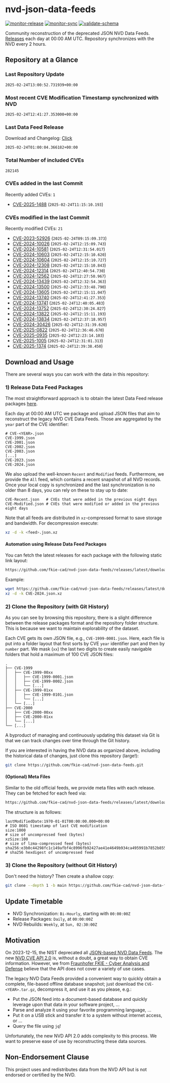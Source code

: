 # nvd-json-data-feeds

[![monitor-release](https://github.com/fkie-cad/nvd-json-data-feeds/actions/workflows/monitor_release.yml/badge.svg)](https://github.com/fkie-cad/nvd-json-data-feeds/actions/workflows/monitor_release.yml)
[![monitor-sync](https://github.com/fkie-cad/nvd-json-data-feeds/actions/workflows/monitor_sync.yml/badge.svg)](https://github.com/fkie-cad/nvd-json-data-feeds/actions/workflows/monitor_sync.yml)
[![validate-schema](https://github.com/fkie-cad/nvd-json-data-feeds/actions/workflows/validate_schema.yml/badge.svg)](https://github.com/fkie-cad/nvd-json-data-feeds/actions/workflows/validate_schema.yml)

Community reconstruction of the deprecated JSON NVD Data Feeds.
[Releases](https://github.com/fkie-cad/nvd-json-data-feeds/releases/latest) each day at 00:00 AM UTC.
Repository synchronizes with the NVD every 2 hours.

## Repository at a Glance

### Last Repository Update

```plain
2025-02-24T13:00:52.731939+00:00
```

### Most recent CVE Modification Timestamp synchronized with NVD

```plain
2025-02-24T12:41:27.353000+00:00
```

### Last Data Feed Release

Download and Changelog: [Click](https://github.com/fkie-cad/nvd-json-data-feeds/releases/latest)

```plain
2025-02-24T01:00:04.366182+00:00
```

### Total Number of included CVEs

```plain
282145
```

### CVEs added in the last Commit

Recently added CVEs: `1`

- [CVE-2025-1488](CVE-2025/CVE-2025-14xx/CVE-2025-1488.json) (`2025-02-24T11:15:10.193`)


### CVEs modified in the last Commit

Recently modified CVEs: `21`

- [CVE-2023-52926](CVE-2023/CVE-2023-529xx/CVE-2023-52926.json) (`2025-02-24T09:15:09.373`)
- [CVE-2024-10026](CVE-2024/CVE-2024-100xx/CVE-2024-10026.json) (`2025-02-24T12:15:09.743`)
- [CVE-2024-10581](CVE-2024/CVE-2024-105xx/CVE-2024-10581.json) (`2025-02-24T12:31:54.017`)
- [CVE-2024-10603](CVE-2024/CVE-2024-106xx/CVE-2024-10603.json) (`2025-02-24T12:15:10.620`)
- [CVE-2024-10604](CVE-2024/CVE-2024-106xx/CVE-2024-10604.json) (`2025-02-24T12:15:10.727`)
- [CVE-2024-12308](CVE-2024/CVE-2024-123xx/CVE-2024-12308.json) (`2025-02-24T12:15:10.843`)
- [CVE-2024-12314](CVE-2024/CVE-2024-123xx/CVE-2024-12314.json) (`2025-02-24T12:40:54.730`)
- [CVE-2024-12562](CVE-2024/CVE-2024-125xx/CVE-2024-12562.json) (`2025-02-24T12:27:50.967`)
- [CVE-2024-13439](CVE-2024/CVE-2024-134xx/CVE-2024-13439.json) (`2025-02-24T12:32:54.363`)
- [CVE-2024-13500](CVE-2024/CVE-2024-135xx/CVE-2024-13500.json) (`2025-02-24T12:33:48.790`)
- [CVE-2024-13605](CVE-2024/CVE-2024-136xx/CVE-2024-13605.json) (`2025-02-24T12:15:11.047`)
- [CVE-2024-13740](CVE-2024/CVE-2024-137xx/CVE-2024-13740.json) (`2025-02-24T12:41:27.353`)
- [CVE-2024-13741](CVE-2024/CVE-2024-137xx/CVE-2024-13741.json) (`2025-02-24T12:40:05.483`)
- [CVE-2024-13752](CVE-2024/CVE-2024-137xx/CVE-2024-13752.json) (`2025-02-24T12:30:24.827`)
- [CVE-2024-13822](CVE-2024/CVE-2024-138xx/CVE-2024-13822.json) (`2025-02-24T12:15:11.193`)
- [CVE-2024-13834](CVE-2024/CVE-2024-138xx/CVE-2024-13834.json) (`2025-02-24T12:37:18.957`)
- [CVE-2024-30426](CVE-2024/CVE-2024-304xx/CVE-2024-30426.json) (`2025-02-24T12:31:39.620`)
- [CVE-2025-0822](CVE-2025/CVE-2025-08xx/CVE-2025-0822.json) (`2025-02-24T12:36:46.670`)
- [CVE-2025-0935](CVE-2025/CVE-2025-09xx/CVE-2025-0935.json) (`2025-02-24T12:23:14.103`)
- [CVE-2025-1005](CVE-2025/CVE-2025-10xx/CVE-2025-1005.json) (`2025-02-24T12:31:01.313`)
- [CVE-2025-1374](CVE-2025/CVE-2025-13xx/CVE-2025-1374.json) (`2025-02-24T12:39:38.450`)


## Download and Usage

There are several ways you can work with the data in this repository:

### 1) Release Data Feed Packages

The most straightforward approach is to obtain the latest Data Feed release packages [here](https://github.com/fkie-cad/nvd-json-data-feeds/releases/latest).

Each day at 00:00 AM UTC we package and upload JSON files that aim to reconstruct the legacy NVD CVE Data Feeds.
Those are aggregated by the `year` part of the CVE identifier:

```
# CVE-<YEAR>.json
CVE-1999.json
CVE-2001.json
CVE-2002.json
CVE-2003.json
[...]
CVE-2023.json
CVE-2024.json
```

We also upload the well-known `Recent` and `Modified` feeds.
Furthermore, we provide the `All` feed, which contains a recent snapshot of all NVD records.
Once your local copy is synchronized and the last synchronization is no older than 8 days, you can rely on these to stay up to date:

```plain
CVE-Recent.json   # CVEs that were added in the previous eight days
CVE-Modified.json # CVEs that were modified or added in the previous eight days
```

Note that all feeds are distributed in `xz`-compressed format to save storage and bandwidth.
For decompression execute:

```sh
xz -d -k <feed>.json.xz
```

#### Automation using Release Data Feed Packages

You can fetch the latest releases for each package with the following static link layout:

```sh
https://github.com/fkie-cad/nvd-json-data-feeds/releases/latest/download/CVE-<YEAR>.json.xz
```

Example:

```sh
wget https://github.com/fkie-cad/nvd-json-data-feeds/releases/latest/download/CVE-2024.json.xz
xz -d -k CVE-2024.json.xz
```

### 2) Clone the Repository (with Git History)

As you can see by browsing this repository, there is a slight difference between the release packages format and the repository folder structure.
This is because we want to maintain explorability of the dataset.

Each CVE gets its own JSON file, e.g., `CVE-1999-0001.json`.
Here, each file is put into a folder layout that first sorts by CVE `year` identifier part and then by `number` part.
We mask (`xx`) the last two digits to create easily navigable folders that hold a maximum of 100 CVE JSON files:

```plain
.
├── CVE-1999
│   ├── CVE-1999-00xx
│   │   ├── CVE-1999-0001.json
│   │   ├── CVE-1999-0002.json
│   │   └── [...]
│   ├── CVE-1999-01xx
│   │   ├── CVE-1999-0101.json
│   │   └── [...]
│   └── [...]
├── CVE-2000
│   ├── CVE-2000-00xx
│   ├── CVE-2000-01xx
│   └── [...]
└── [...]
```

A byproduct of managing and continuously updating this dataset via Git is that we can track changes over time through the Git history.

If you are interested in having the NVD data as organized above, including the historical data of changes, just clone this repository (large!):

```sh
git clone https://github.com/fkie-cad/nvd-json-data-feeds.git
```

#### (Optional) Meta Files

Similar to the old official feeds, we provide meta files with each release. They can be fetched for each feed via:

```sh
https://github.com/fkie-cad/nvd-json-data-feeds/releases/latest/download/CVE-<YEAR>.meta
```

The structure is as follows:

```plain
lastModifiedDate:1970-01-01T00:00:00.000+00:00                          # ISO 8601 timestamp of last CVE modification
size:1000                                                               # size of uncompressed feed (bytes)
xzSize:100                                                              # size of lzma-compressed feed (bytes)
sha256:e3b0c44298fc1c149afbf4c8996fb92427ae41e4649b934ca495991b7852b855 # sha256 hexdigest of uncompressed feed
```

### 3) Clone the Repository (without Git History)

Don't need the history? Then create a shallow copy:

```sh
git clone --depth 1 -b main https://github.com/fkie-cad/nvd-json-data-feeds.git
```


## Update Timetable

* NVD Synchronization: `Bi-Hourly`, starting with `00:00:00Z`
* Release Packages: `Daily`, at `00:00:00Z`
* NVD Rebuilds: `Weekly`, at `Sun, 02:30:00Z`


## Motivation

On 2023-12-15, the NIST deprecated all [JSON-based NVD Data Feeds](https://nvd.nist.gov/vuln/data-feeds#divRetirementBanner-1).
The new [NVD CVE API 2.0](https://nvd.nist.gov/developers/vulnerabilities) is, without a doubt, a great way to obtain CVE information.
However, we from [Fraunhofer FKIE - Cyber Analysis and Defense](https://www.fkie.fraunhofer.de/en/departments/cad.html) believe that the API does not cover a variety of use cases.

The legacy NVD Data Feeds provided a convenient way to quickly obtain a complete, file-based offline database snapshot; just download the `CVE-<YEAR>.tar.gz`, decompress it, and use it as you please, e.g.:

- Put the JSON feed into a document-based database and quickly leverage upon that data in your software project, ...
- Parse and analyze it using your favorite programming language, ...
- Put it on a USB stick and transfer it to a system without internet access, or ...
- Query the file using `jq`!

Unfortunately, the new NVD API 2.0 adds complexity to this process.
We want to preserve ease of use by reconstructing these data sources.

## Non-Endorsement Clause

This project uses and redistributes data from the NVD API but is not endorsed or certified by the NVD.